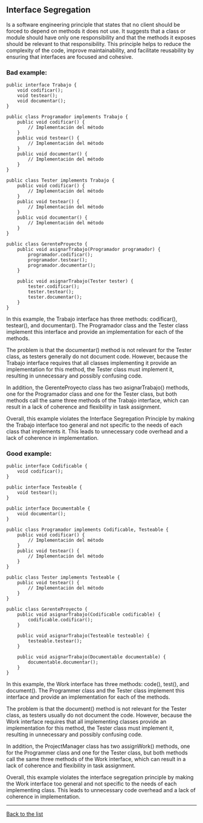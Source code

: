 ## Interface Segregation

Is a software engineering principle that states that no client should be forced to depend on methods it does not use. It suggests that a class or module should have only one responsibility and that the methods it exposes should be relevant to that responsibility. This principle helps to reduce the complexity of the code, improve maintainability, and facilitate reusability by ensuring that interfaces are focused and cohesive.

### Bad example:

```
public interface Trabajo {
    void codificar();
    void testear();
    void documentar();
}

public class Programador implements Trabajo {
    public void codificar() {
        // Implementación del método
    }
    public void testear() {
        // Implementación del método
    }
    public void documentar() {
        // Implementación del método
    }
}

public class Tester implements Trabajo {
    public void codificar() {
        // Implementación del método
    }
    public void testear() {
        // Implementación del método
    }
    public void documentar() {
        // Implementación del método
    }
}

public class GerenteProyecto {
    public void asignarTrabajo(Programador programador) {
        programador.codificar();
        programador.testear();
        programador.documentar();
    }
    
    public void asignarTrabajo(Tester tester) {
        tester.codificar();
        tester.testear();
        tester.documentar();
    }
}
```
In this example, the Trabajo interface has three methods: codificar(), testear(), and documentar(). The Programador class and the Tester class implement this interface and provide an implementation for each of the methods.

The problem is that the documentar() method is not relevant for the Tester class, as testers generally do not document code. However, because the Trabajo interface requires that all classes implementing it provide an implementation for this method, the Tester class must implement it, resulting in unnecessary and possibly confusing code.

In addition, the GerenteProyecto class has two asignarTrabajo() methods, one for the Programador class and one for the Tester class, but both methods call the same three methods of the Trabajo interface, which can result in a lack of coherence and flexibility in task assignment.

Overall, this example violates the Interface Segregation Principle by making the Trabajo interface too general and not specific to the needs of each class that implements it. This leads to unnecessary code overhead and a lack of coherence in implementation.

### Good example:

```
public interface Codificable {
    void codificar();
}

public interface Testeable {
    void testear();
}

public interface Documentable {
    void documentar();
}

public class Programador implements Codificable, Testeable {
    public void codificar() {
        // Implementación del método
    }
    public void testear() {
        // Implementación del método
    }
}

public class Tester implements Testeable {
    public void testear() {
        // Implementación del método
    }
}

public class GerenteProyecto {
    public void asignarTrabajo(Codificable codificable) {
        codificable.codificar();
    }
    
    public void asignarTrabajo(Testeable testeable) {
        testeable.testear();
    }
    
    public void asignarTrabajo(Documentable documentable) {
        documentable.documentar();
    }
}
```

In this example, the Work interface has three methods: code(), test(), and document(). The Programmer class and the Tester class implement this interface and provide an implementation for each of the methods.

The problem is that the document() method is not relevant for the Tester class, as testers usually do not document the code. However, because the Work interface requires that all implementing classes provide an implementation for this method, the Tester class must implement it, resulting in unnecessary and possibly confusing code.

In addition, the ProjectManager class has two assignWork() methods, one for the Programmer class and one for the Tester class, but both methods call the same three methods of the Work interface, which can result in a lack of coherence and flexibility in task assignment.

Overall, this example violates the interface segregation principle by making the Work interface too general and not specific to the needs of each implementing class. This leads to unnecessary code overhead and a lack of coherence in implementation.

---
[Back to the list](./README.md)
